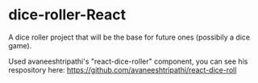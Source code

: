 # dice-roller-React
A dice roller project that will be the base for future ones (possibily a dice game).

Used avaneeshtripathi's "react-dice-roller" component, you can see his respository here:
https://github.com/avaneeshtripathi/react-dice-roll
